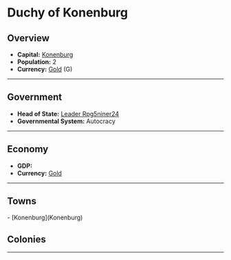 # <!--NAME-->Duchy of Konenburg<!--NAME-->

## Overview

- **Capital:** <!--CAPITAL_LINK-->[Konenburg](Konenburg)<!--CAPITAL_LINK-->
- **Population:** <!--POPULATION-->2<!--POPULATION-->
- **Currency:** <!--CURRENCY_LINK-->[Gold](Gold)<!--CURRENCY_LINK--> (<!--CURRENCY_ABV-->G<!--CURRENCY_ABV-->)

---

## Government

- **Head of State:** <!--LEADER_TITLE_LINK-->[Leader Rpg5niner24](Rpg5niner24)<!--LEADER_TITLE_LINK-->
- **Governmental System:** <!--GOVERNMENT-->Autocracy<!--GOVERNMENT-->

---

## Economy

- **GDP:** <!--GDP--> <!--GDP-->
- **Currency:** <!--CURRENCY_LINK-->[Gold](Gold)<!--CURRENCY_LINK-->

---

## Towns

<!--TOWNS-->- [Konenburg](Konenburg)<!--TOWNS-->

## Colonies

<!--COLONIES--><!--COLONIES-->

---